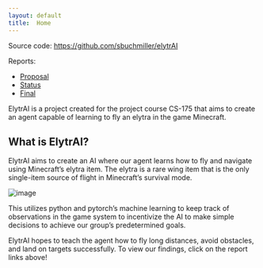 ```yaml
---
layout: default
title:  Home
---
```


Source code: https://github.com/sbuchmiller/elytrAI

Reports:

- [Proposal](proposal.md)
- [Status](status.md)
- [Final](final.md)

ElytrAI is a project created for the project course CS-175 that aims to create an agent capable of learning to fly an elytra in the game Minecraft.

## What is ElytrAI?

ElytrAI aims to create an AI where our agent learns how to fly and navigate using Minecraft’s elytra item. The elytra is a rare wing item that is the only single-item source of flight in Minecraft’s survival mode. 
  
  ![image](https://user-images.githubusercontent.com/36436765/141851791-b1c8500f-f78c-43d1-b820-0a9e61999820.png)
 
This utilizes python and pytorch’s machine learning to keep track of observations in the game system to incentivize the AI to make simple decisions to achieve our group’s predetermined goals.

ElytrAI hopes to teach the agent how to fly long distances, avoid obstacles, and land on targets successfully.
To view our findings, click on the report links above!


